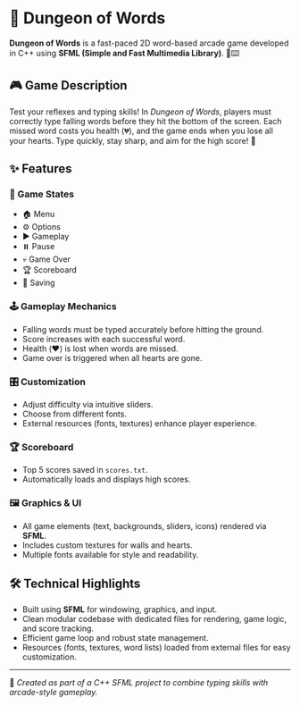 # 🏰 Dungeon of Words

**Dungeon of Words** is a fast-paced 2D word-based arcade game developed in C++ using **SFML (Simple and Fast Multimedia Library)**. 🧠⌨️

## 🎮 Game Description

Test your reflexes and typing skills! In *Dungeon of Words*, players must correctly type falling words before they hit the bottom of the screen. Each missed word costs you health (💔), and the game ends when you lose all your hearts. Type quickly, stay sharp, and aim for the high score! 🚀

## ✨ Features

### 🧩 Game States
- 🏠 Menu  
- ⚙️ Options  
- ▶️ Gameplay  
- ⏸️ Pause  
- 💀 Game Over  
- 🏆 Scoreboard  
- 💾 Saving  

### 🕹️ Gameplay Mechanics
- Falling words must be typed accurately before hitting the ground.  
- Score increases with each successful word.  
- Health (❤️) is lost when words are missed.  
- Game over is triggered when all hearts are gone.

### 🎛️ Customization
- Adjust difficulty via intuitive sliders.  
- Choose from different fonts.  
- External resources (fonts, textures) enhance player experience.

### 🏆 Scoreboard
- Top 5 scores saved in `scores.txt`.  
- Automatically loads and displays high scores.

### 🖼️ Graphics & UI
- All game elements (text, backgrounds, sliders, icons) rendered via **SFML**.  
- Includes custom textures for walls and hearts.  
- Multiple fonts available for style and readability.

## 🛠️ Technical Highlights

- Built using **SFML** for windowing, graphics, and input.  
- Clean modular codebase with dedicated files for rendering, game logic, and score tracking.  
- Efficient game loop and robust state management.  
- Resources (fonts, textures, word lists) loaded from external files for easy customization.

---

🧩 *Created as part of a C++ SFML project to combine typing skills with arcade-style gameplay.*
